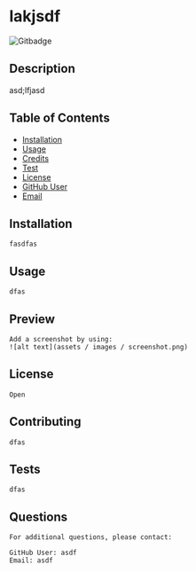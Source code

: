 
    

# lakjsdf
![Gitbadge](https://img.shields.io/badge/license-Open-blue)

## Description
asd;lfjasd

## Table of Contents
- [Installation](#installCMD)
- [Usage](#usageInfo)
- [Credits](#repoContrib)
- [Test](#testCMD)
- [License](#license)
- [GitHub User](#github)
- [Email](#email)

## Installation
    fasdfas

## Usage
    dfas

## Preview
    Add a screenshot by using:
    ![alt text](assets / images / screenshot.png)

## License
    Open

## Contributing
    dfas

## Tests
    dfas

## Questions
    For additional questions, please contact:

    GitHub User: asdf
    Email: asdf


    